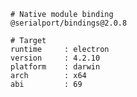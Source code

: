     # Native module binding
    @serialport/bindings@2.0.8
    
    # Target
    runtime     : electron 
    version     : 4.2.10
    platform    : darwin
    arch        : x64
    abi         : 69
